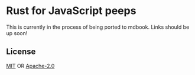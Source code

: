 # Rust for JavaScript peeps

This is currently in the process of being ported to mdbook. Links should be up
soon!

## License
[MIT](./LICENSE-MIT) OR [Apache-2.0](./LICENSE-APACHE)
